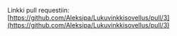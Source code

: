 Linkki pull requestiin: [https://github.com/Aleksipa/Lukuvinkkisovellus/pull/3](https://github.com/Aleksipa/Lukuvinkkisovellus/pull/3)
